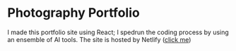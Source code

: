 # Photography Portfolio

I made this portfolio site using React; I spedrun the coding process by using an ensemble of AI tools. The site is hosted by Netlify ([click me](https://arpan-photos.netlify.app/))